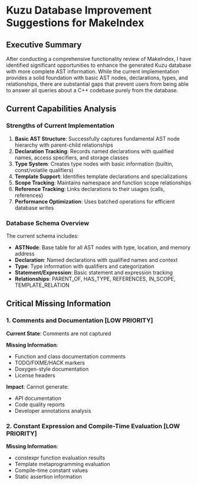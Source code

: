 # Kuzu Database Improvement Suggestions for MakeIndex

## Executive Summary

After conducting a comprehensive functionality review of MakeIndex, I have identified significant opportunities to enhance the generated Kuzu database with more complete AST information. While the current implementation provides a solid foundation with basic AST nodes, declarations, types, and relationships, there are substantial gaps that prevent users from being able to answer all queries about a C++ codebase purely from the database.

## Current Capabilities Analysis

### Strengths of Current Implementation

1. **Basic AST Structure**: Successfully captures fundamental AST node hierarchy with parent-child relationships
2. **Declaration Tracking**: Records named declarations with qualified names, access specifiers, and storage classes
3. **Type System**: Creates type nodes with basic information (builtin, const/volatile qualifiers)
4. **Template Support**: Identifies template declarations and specializations
5. **Scope Tracking**: Maintains namespace and function scope relationships
6. **Reference Tracking**: Links declarations to their usages (calls, references)
7. **Performance Optimization**: Uses batched operations for efficient database writes

### Database Schema Overview

The current schema includes:
- **ASTNode**: Base table for all AST nodes with type, location, and memory address
- **Declaration**: Named declarations with qualified names and context
- **Type**: Type information with qualifiers and categorization
- **Statement/Expression**: Basic statement and expression tracking
- **Relationships**: PARENT_OF, HAS_TYPE, REFERENCES, IN_SCOPE, TEMPLATE_RELATION

## Critical Missing Information

### 1. Comments and Documentation **[LOW PRIORITY]**

**Current State**: Comments are not captured

**Missing Information**:
- Function and class documentation comments
- TODO/FIXME/HACK markers
- Doxygen-style documentation
- License headers

**Impact**: Cannot generate:
- API documentation
- Code quality reports
- Developer annotations analysis

### 2. Constant Expression and Compile-Time Evaluation **[LOW PRIORITY]**

**Missing Information**:
- constexpr function evaluation results
- Template metaprogramming evaluation
- Compile-time constant values
- Static assertion information


